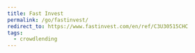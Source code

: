 ```yaml
---
title: Fast Invest
permalink: /go/fastinvest/
redirect_to: https://www.fastinvest.com/en/ref/C3U30515CHC
tags:
  - crowdlending
---
```

